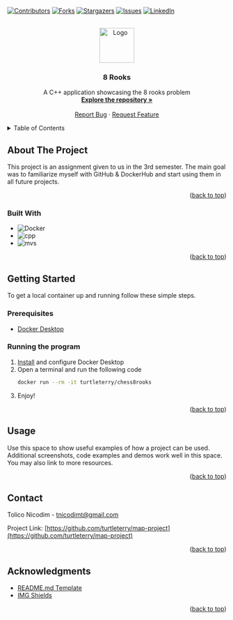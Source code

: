 <a name="readme-top"></a>



[![Contributors][contributors-shield]][contributors-url]
[![Forks][forks-shield]][forks-url]
[![Stargazers][stars-shield]][stars-url]
[![Issues][issues-shield]][issues-url]
[![LinkedIn][linkedin-shield]][linkedin-url]


<!-- PROJECT LOGO -->
<br />
<div align="center">
  <a href="https://github.com/turtleterry/map-project">
    <img src="https://external-content.duckduckgo.com/iu/?u=https%3A%2F%2Fcdn4.iconfinder.com%2Fdata%2Ficons%2Fdigital-marketing-7-1%2F128%2F325-512.png&f=1&nofb=1&ipt=39c80a0b53c861eb93a7a4bd6fa89e784010a9498777323eb87cd2e216d10aab&ipo=images" alt="Logo" width="80" height="80">
  </a>

<h3 align="center">8 Rooks</h3>

  <p align="center">
    A C++ application showcasing the 8 rooks problem
    <br />
    <a href="https://github.com/turtleterry/map-project"><strong>Explore the repository »</strong></a>
    <br />
    <br />
    <a href="https://github.com/turtleterry/map-project/issues">Report Bug</a>
    ·
    <a href="https://github.com/turtleterry/map-project/issues">Request Feature</a>
  </p>
</div>



<!-- TABLE OF CONTENTS -->
<details>
  <summary>Table of Contents</summary>
  <ol>
    <li>
      <a href="#about-the-project">About The Project</a>
      <ul>
        <li><a href="#built-with">Built With</a></li>
      </ul>
    </li>
    <li>
      <a href="#getting-started">Getting Started</a>
      <ul>
        <li><a href="#prerequisites">Prerequisites</a></li>
        <li><a href="#running-the-program">Running the Program</a></li>
      </ul>
    </li>
    <li><a href="#contact">Contact</a></li>
    <li><a href="#acknowledgments">Acknowledgments</a></li>
  </ol>
</details>



<!-- ABOUT THE PROJECT -->
## About The Project


This project is an assignment given to us in the 3rd semester. The main goal was to familiarize myself with GitHub & DockerHub and start using them in all future projects. 

<p align="right">(<a href="#readme-top">back to top</a>)</p>



### Built With

* ![Docker]
* ![cpp]
* ![mvs]

<p align="right">(<a href="#readme-top">back to top</a>)</p>



<!-- GETTING STARTED -->
## Getting Started

To get a local container up and running follow these simple steps.

### Prerequisites

* [Docker Desktop](https://www.docker.com/products/docker-desktop/)

### Running the program

1. [Install](https://www.docker.com/products/docker-desktop/) and configure Docker Desktop
2. Open a terminal and run the following code
   ```sh
   docker run --rm -it turtleterry/chess8rooks
   ```
3. Enjoy!

<p align="right">(<a href="#readme-top">back to top</a>)</p>



<!-- USAGE EXAMPLES -->
## Usage

Use this space to show useful examples of how a project can be used. Additional screenshots, code examples and demos work well in this space. You may also link to more resources.

<p align="right">(<a href="#readme-top">back to top</a>)</p>


<!-- CONTACT -->
## Contact

Tolico Nicodim - tnicodimt@gmail.com

Project Link: [https://github.com/turtleterry/map-project](https://github.com/turtleterry/map-project)

<p align="right">(<a href="#readme-top">back to top</a>)</p>



<!-- ACKNOWLEDGMENTS -->
## Acknowledgments

* [README.md Template](https://github.com/othneildrew/Best-README-Template)
* [IMG Shields](https://shields.io/)

<p align="right">(<a href="#readme-top">back to top</a>)</p>



<!-- MARKDOWN LINKS & IMAGES -->
<!-- https://www.markdownguide.org/basic-syntax/#reference-style-links -->
[contributors-shield]: https://img.shields.io/github/contributors/turtleterry/map-project.svg?style=for-the-badge
[contributors-url]: https://github.com/turtleterry/map-project/graphs/contributors
[forks-shield]: https://img.shields.io/github/forks/turtleterry/map-project.svg?style=for-the-badge
[forks-url]: https://github.com/turtleterry/map-project/network/members
[stars-shield]: https://img.shields.io/github/stars/turtleterry/map-project.svg?style=for-the-badge
[stars-url]: https://github.com/turtleterry/map-project/stargazers
[issues-shield]: https://img.shields.io/github/issues/turtleterry/map-project.svg?style=for-the-badge
[issues-url]: https://github.com/turtleterry/map-project/issues
[linkedin-shield]: https://img.shields.io/badge/-LinkedIn-black.svg?style=for-the-badge&logo=linkedin&colorB=555
[linkedin-url]: https://linkedin.com/in/nicodim-tolico
[product-screenshot]: images/screenshot.png
[Docker]: https://img.shields.io/badge/Docker%20Hub-ffffff.svg?logo=docker&style=for-the-badge&logoColor=white&color=blue
[cpp]: https://img.shields.io/badge/-C++-365dbf.svg?logo=C%2B%2B&style=for-the-badge
[mvs]: https://img.shields.io/badge/-Visual%20Studio-5C2D91.svg?logo=visual-studio&style=for-the-badge
